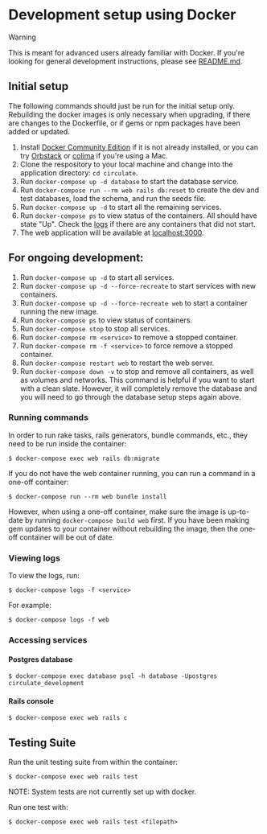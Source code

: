 # Development setup using Docker

> [!WARNING]
> This is meant for advanced users already familiar with Docker. If you're
> looking for general development instructions, please see
> [README.md](README.md).

## Initial setup
The following commands should just be run for the initial setup only. Rebuilding
the docker images is only necessary when upgrading, if there are changes to the
Dockerfile, or if gems or npm packages have been added or updated.
1. Install [Docker Community Edition](https://docs.docker.com/install/) if it
   is not already installed, or you can try [Orbstack](https://orbstack.dev) or 
   [colima](https://github.com/abiosoft/colima) if you're using a Mac.
3. Clone the respository to your local machine and change into the application
   directory: `cd circulate`.
5. Run `docker-compose up -d database` to start the database service.
6. Run `docker-compose run --rm web rails db:reset` to create the dev and test
   databases, load the schema, and run the seeds file.
7. Run `docker-compose up -d` to start all the remaining services.
8. Run `docker-compose ps` to view status of the containers. All should have
   state "Up". Check the [logs](#viewing-logs) if there are any containers that
   did not start.
9. The web application will be available at [localhost:3000](http://localhost:3000).

## For ongoing development:
1. Run `docker-compose up -d` to start all services.
2. Run `docker-compose up -d --force-recreate` to start services with new
   containers.
3. Run `docker-compose up -d --force-recreate web`
   to start a container running the new image.
4. Run `docker-compose ps` to view status of containers.
5. Run `docker-compose stop` to stop all services.
6. Run `docker-compose rm <service>` to remove a stopped container.
7. Run `docker-compose rm -f <service>` to force remove a stopped container.
8. Run `docker-compose restart web` to restart the web server.
9. Run `docker-compose down -v` to stop and remove all containers, as well as
   volumes and networks. This command is helpful if you want to start with a
   clean slate.  However, it will completely remove the database and you will
   need to go through the database setup steps again above.

### Running commands
In order to run rake tasks, rails generators, bundle commands, etc., they need to be run inside the container:
```
$ docker-compose exec web rails db:migrate
```

If you do not have the web container running, you can run a command in a one-off container:

```
$ docker-compose run --rm web bundle install
```

However, when using a one-off container, make sure the image is up-to-date by
running `docker-compose build web` first.  If you have been making gem updates
to your container without rebuilding the image, then the one-off container will
be out of date.

### Viewing logs
To view the logs, run:
```
$ docker-compose logs -f <service>
```

For example:
```
$ docker-compose logs -f web
```

### Accessing services
#### Postgres database
```
$ docker-compose exec database psql -h database -Upostgres circulate_development
```

#### Rails console
```
$ docker-compose exec web rails c
```

## Testing Suite
Run the unit testing suite from within the container:

```
$ docker-compose exec web rails test
```

NOTE: System tests are not currently set up with docker.

Run one test with:
```
$ docker-compose exec web rails test <filepath>
```
